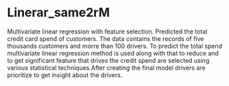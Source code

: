 # Linerar_same2rM
Multivariate linear regression with feature selection.
Predicted the total credit card spend of customers. The data contains the records of five thousands customers and morre than 100 drivers.
To predict the total spend multivariate linear regression method is used along with that to reduce and to get significant feature that drives the credit spend are selected using various statistical techniques.After creating the final model drivers are prioritize to get insight about the drivers.
